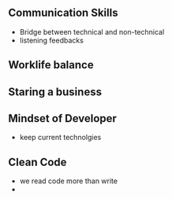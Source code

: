 ## Communication Skills
- Bridge between technical and non-technical
- listening feedbacks


## Worklife balance

## Staring a business

## Mindset of Developer

- keep current technolgies

## Clean Code
- we read code more than write
- 